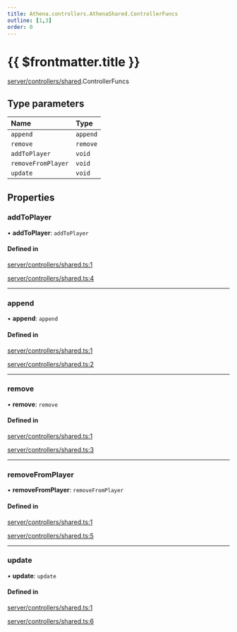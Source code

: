 ```yaml
---
title: Athena.controllers.AthenaShared.ControllerFuncs
outline: [1,3]
order: 0
---
```


# {{ $frontmatter.title }}


[server/controllers/shared](../modules/server_controllers_shared.md).ControllerFuncs

## Type parameters

| Name | Type |
| :------ | :------ |
| `append` | `append` |
| `remove` | `remove` |
| `addToPlayer` | `void` |
| `removeFromPlayer` | `void` |
| `update` | `void` |

## Properties

### addToPlayer

• **addToPlayer**: `addToPlayer`

#### Defined in

[server/controllers/shared.ts:1](https://github.com/Stuyk/altv-athena/blob/90cd63d/src/core/server/controllers/shared.ts#L1)

[server/controllers/shared.ts:4](https://github.com/Stuyk/altv-athena/blob/90cd63d/src/core/server/controllers/shared.ts#L4)

___

### append

• **append**: `append`

#### Defined in

[server/controllers/shared.ts:1](https://github.com/Stuyk/altv-athena/blob/90cd63d/src/core/server/controllers/shared.ts#L1)

[server/controllers/shared.ts:2](https://github.com/Stuyk/altv-athena/blob/90cd63d/src/core/server/controllers/shared.ts#L2)

___

### remove

• **remove**: `remove`

#### Defined in

[server/controllers/shared.ts:1](https://github.com/Stuyk/altv-athena/blob/90cd63d/src/core/server/controllers/shared.ts#L1)

[server/controllers/shared.ts:3](https://github.com/Stuyk/altv-athena/blob/90cd63d/src/core/server/controllers/shared.ts#L3)

___

### removeFromPlayer

• **removeFromPlayer**: `removeFromPlayer`

#### Defined in

[server/controllers/shared.ts:1](https://github.com/Stuyk/altv-athena/blob/90cd63d/src/core/server/controllers/shared.ts#L1)

[server/controllers/shared.ts:5](https://github.com/Stuyk/altv-athena/blob/90cd63d/src/core/server/controllers/shared.ts#L5)

___

### update

• **update**: `update`

#### Defined in

[server/controllers/shared.ts:1](https://github.com/Stuyk/altv-athena/blob/90cd63d/src/core/server/controllers/shared.ts#L1)

[server/controllers/shared.ts:6](https://github.com/Stuyk/altv-athena/blob/90cd63d/src/core/server/controllers/shared.ts#L6)
